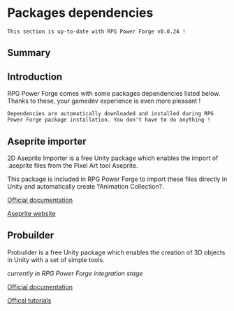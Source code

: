 # Packages dependencies

```admonish tip title="Oh yeah"
This section is up-to-date with RPG Power Forge v0.0.24 !
```

## Summary

## Introduction
RPG Power Forge comes with some packages dependencies listed below. Thanks to these, your gamedev experience is even more pleasant !

```admonish note title="Easy-peazy"
Dependencies are automatically downloaded and installed during RPG Power Forge package installation. You don't have to do anything !
```

## Aseprite importer

2D Aseprite Importer is a free Unity package which enables the import of .aseprite files from the Pixel Art tool Aseprite.

This package is included in RPG Power Forge to import these files directly in Unity and automatically create ?Animation Collection?.

[Official documentation](https://docs.unity3d.com/2021.3/Documentation/Manual/com.unity.2d.aseprite.html)

[Aseprite website](https://www.aseprite.org/)

## Probuilder
Probuilder is a free Unity package which enables the creation of 3D objects in Unity with a set of simple tools.

*currently in RPG Power Forge integration stage*


[Official documentation](https://docs.unity3d.com/Packages/com.unity.probuilder@4.0/manual/index.html)

[Offical tutorials](https://www.youtube.com/user/Unity3D/search)